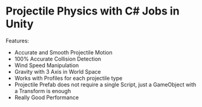 # Projectile Physics with C# Jobs in Unity

Features:
- Accurate and Smooth Projectile Motion
- 100% Accurate Collision Detection
- Wind Speed Manipulation
- Gravity with 3 Axis in World Space
- Works with Profiles for each projectile type
- Projectile Prefab does not require a single Script, just a GameObject with a Transform is enough
- Really Good Performance
